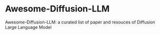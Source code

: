 # Awesome-Diffusion-LLM

Awesome-Diffusion-LLM: a curated list of paper and resouces of Diffusion Large Language Model
